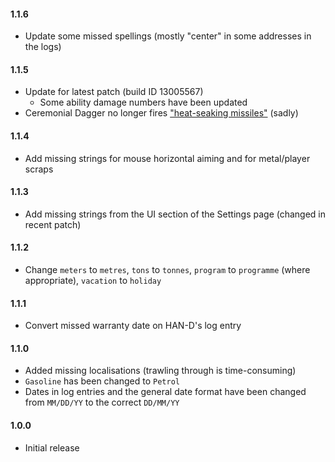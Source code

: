 #### 1.1.6
* Update some missed spellings (mostly "center" in some addresses in the logs)

#### 1.1.5
* Update for latest patch (build ID 13005567)
  * Some ability damage numbers have been updated
* Ceremonial Dagger no longer fires ["heat-seaking missiles"](https://knowyourmeme.com/memes/fuck-yeah-seaking) (sadly)

#### 1.1.4
* Add missing strings for mouse horizontal aiming and for metal/player scraps

#### 1.1.3
* Add missing strings from the UI section of the Settings page (changed in recent patch)

#### 1.1.2
* Change `meters` to `metres`, `tons` to `tonnes`, `program` to `programme` (where appropriate), `vacation` to `holiday`

#### 1.1.1
* Convert missed warranty date on HAN-D's log entry

#### 1.1.0
* Added missing localisations (trawling through is time-consuming)
* `Gasoline` has been changed to `Petrol`
* Dates in log entries and the general date format have been changed from `MM/DD/YY` to the correct `DD/MM/YY`

#### 1.0.0
* Initial release
